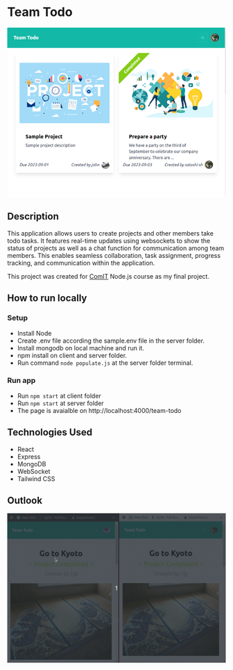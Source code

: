 # Team Todo

<p align="center">
<img src='./resources/team-todo-sc1.png' style='max-width: 600px min-width: 400px;' alt='Team Todo Screenshot'>

## Description

This application allows users to create projects and other members take todo tasks. It features real-time updates using websockets to show the status of projects as well as a chat function for communication among team members. This enables seamless collaboration, task assignment, progress tracking, and communication within the application.

This project was created for [ComIT](https://www.comit.org/) Node.js course as my final project.

## How to run locally

### Setup

- Install Node
- Create .env file according the sample.env file in the server folder.
- Install mongodb on local machine and run it.
- npm install on client and server folder.
- Run command `node populate.js` at the server folder terminal.

### Run app

- Run `npm start` at client folder
- Run `npm start` at server folder
- The page is avaialble on http://localhost:4000/team-todo

## Technologies Used

- React
- Express
- MongoDB
- WebSocket
- Tailwind CSS

## Outlook

<p align='center'>
<img src ='./resources/team-todo-demo2.gif'/>
</p>
